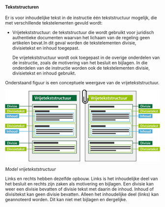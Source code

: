 #### Tekststructuren

Er is voor inhoudelijke tekst in de instructie één tekststructuur mogelijk, die met verschillende 
tekstelementen gevuld wordt:

-   Vrijetekststructuur: de tekststructuur die wordt gebruikt voor juridisch authentieke documenten 
    waarvan het lichaam van de regeling geen artikelen bevat.In dit geval worden de tekstelementen 
    divisie, divisietekst en inhoud toegepast.  

    De vrijetekststructuur wordt ook toegepast in de overige onderdelen van de instructie, zoals de motivering 
    van het besluit en bijlagen. In die onderdelen van de instructie worden ook de tekstelementen divisie, divisietekst 
    en inhoud gebruikt.

Onderstaand figuur is een conceptuele weergave van de vrijetekststructuur.

![](media/Opbouw_Vrijetekststructuur.png)

*Model vrijetekststructuur*

Links en rechts hebben dezelfde opbouw. Links is het inhoudelijke deel van het besluit en rechts zijn zaken als motivering en bijlagen.
Een divisie kan weer een divisie bevatten of divisie tekst met daarin de inhoud. Inhoud of divisitekst kan geen divisie bevatten. 
Alleen het inhoudelijke deel (links) kan geannoteerd worden. Dit kan niet met bijlagen en dergelijke.



